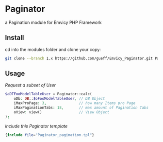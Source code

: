 
# Paginator

a Pagination module for Emvicy PHP Framework

## Install

cd into the modules folder and clone your copy:

~~~bash
git clone --branch 1.x https://github.com/gueff/Emvicy_Paginator.git Paginator
~~~

## Usage

_Request a subset of User_  
~~~php
$aDTFooModelTableUser = Paginator::calc(
    oDb: DB::$oFooModelTableUser, // DB Object
    iMaxProPage: 3,               // how many Items pro Page 
    iMaxPaginationTabs: 18,       // max amount of Pagination Tabs
    oView: view()                 // View Object
);
~~~

_include this Paginator template_  
~~~php
{include file="Paginator_pagination.tpl"}
~~~

